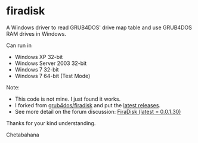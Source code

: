 # firadisk
A Windows driver to read GRUB4DOS' drive map table and use GRUB4DOS RAM drives in Windows. 

Can run in
- Windows XP 32-bit
- Windows Server 2003 32-bit
- Windows 7 32-bit
- Windows 7 64-bit (Test Mode)

Note:
- This code is not mine. I just found it works.
- I forked from [grub4dos/firadisk](https://github.com/grub4dos/firadisk) and put the [latest releases](https://github.com/chetabahana/firadisk/releases/tag/0.0.1.30).
- See more detail on the forum discussion: [FiraDisk (latest = 0.0.1.30)](http://reboot.pro/index.php?showtopic=8804)

Thanks for your kind understanding.

Chetabahana
